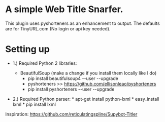 # A simple Web Title Snarfer.

This plugin uses pyshorteners as an enhancement to output. The defaults are for TinyURL.com (No login or api key needed).

Setting up
==========

- 1.) Required Python 2 libraries:

    - BeautifulSoup (make a change if you install them locally like I do)
      *  pip install beautifulsoup4 --user --upgrade
      *  pyshorteners >> https://github.com/ellisonleao/pyshorteners
      *  pip install pyshorteners --user --upgrade

- 2.) Required Python parser:
      *  apt-get install python-lxml
      *  easy_install lxml
      *  pip install lxml

Inspiration: https://github.com/reticulatingspline/Supybot-Titler

